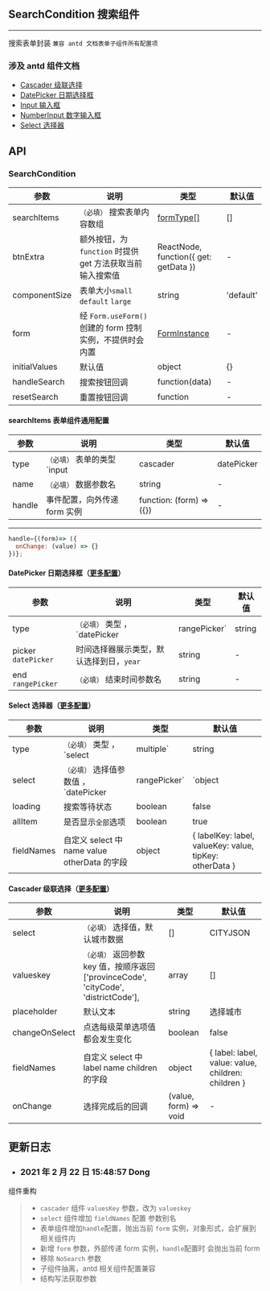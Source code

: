 ## SearchCondition 搜索组件

---

搜索表单封装 `兼容 antd 文档表单子组件所有配置项`

### 涉及 antd 组件文档

- [Cascader 级联选择](https://ant.design/components/cascader-cn/)
- [DatePicker 日期选择框](https://ant.design/components/date-picker-cn/)
- [Input 输入框](https://ant.design/components/input-cn/)
- [NumberInput 数字输入框](https://ant.design/components/input-number-cn/)
- [Select 选择器](https://ant.design/components/select-cn/)

## API

### SearchCondition

| 参数 | 说明 | 类型 | 默认值 |
| --- | --- | --- | --- |
| searchItems | `（必填）` 搜索表单内容数组 | <a href="#formType">formType[]</a> | [] |
| btnExtra | 额外按钮，为 `function` 时提供 get 方法获取当前输入搜索值 | ReactNode, function({ get: getData }) | - |
| componentSize | 表单大小`small` `default` `large` | string | 'default' |
| form | 经 `Form.useForm()` 创建的 form 控制实例，不提供时会内置 | [FormInstance](https://ant.design/components/form-cn/#FormInstance) | - |
| initialValues | 默认值 | object | {} |
| handleSearch | 搜索按钮回调 | function(data) | - |
| resetSearch | 重置按钮回调 | function | - |

<span id="formType"><h4>searchItems 表单组件通用配置</h4></span>

| 参数 | 说明 | 类型 | 默认值 |
| --- | --- | --- | --- |
| type | `（必填）` 表单的类型 `input | cascader | datePicker | rangePicker | number | select | multiple`，兼容 antd 相关组件配置 | string | input |
| name | `（必填）` 数据参数名 | string | - |
| handle | 事件配置，向外传递 form 实例 | function: (form) => ({}) | - |

---

```jsx
handle={(form)=> ({
  onChange: (value) => {}
})};
```

#### DatePicker 日期选择框（[更多配置](https://ant.design/components/date-picker-cn/)）

| 参数                | 说明                                         | 类型   | 默认值 |
| ------------------- | -------------------------------------------- | ------ | ------ |
| type                | `（必填）` 类型 ，`datePicker | rangePicker` | string | -      |
| picker `datePicker` | 时间选择器展示类型，默认选择到日，`year`     | string | -      |
| end `rangePicker`   | `（必填）` 结束时间参数名                    | string | -      |

#### Select 选择器（[更多配置](https://ant.design/components/select-cn/)）

| 参数 | 说明 | 类型 | 默认值 |
| --- | --- | --- | --- |
| type | `（必填）` 类型 ，`select | multiple` | string | - |
| select | `（必填）` 选择值参数值 ，`datePicker | rangePicker` | `object | array | { list: array, defaultValue: 全部参数默认值 } | { list: object, defaultValue: 全部参数默认值 }` | - |
| loading | 搜索等待状态 | boolean | false |
| allItem | 是否显示`全部`选项 | boolean | true |
| fieldNames | 自定义 select 中 name value otherData 的字段 | object | { labelKey: label, valueKey: value, tipKey: otherData } | string | - |

#### Cascader 级联选择（[更多配置](https://ant.design/components/cascader-cn/)）

| 参数 | 说明 | 类型 | 默认值 |
| --- | --- | --- | --- |
| select | `（必填）` 选择值，默认城市数据 | [] | CITYJSON |
| valueskey | `（必填）` 返回参数 key 值，按顺序返回 ['provinceCode', 'cityCode', 'districtCode'], | array | [] |
| placeholder | 默认文本 | string | 选择城市 |
| changeOnSelect | 点选每级菜单选项值都会发生变化 | boolean | false |
| fieldNames | 自定义 select 中 label name children 的字段 | object | { label: label, value: value, children: children } |
| onChange | 选择完成后的回调 | (value, form) => void | - |

## 更新日志

- ### 2021 年 2 月 22 日 15:48:57 Dong

组件重构

> - `cascader` 组件 `valuesKey` 参数，改为 `valueskey`
> - `select` 组件增加 `fieldNames` 配置 参数别名
> - 表单组件增加`handle`配置，抛出当前 `form` 实例，对象形式，会扩展到相关组件内
> - 新增 `form` 参数，外部传递 form 实例，`handle`配置时 会抛出当前 form
> - 移除 `NoSearch` 参数
> - 子组件抽离，antd 相关组件配置兼容
> - 结构写法获取参数
